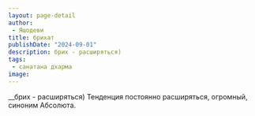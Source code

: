 ```yaml
---
layout: page-detail
author:
 - Яшодеви
title: брихат
publishDate: "2024-09-01"
description: брих - расширяться)
tags:
 - санатана дхарма
image: 
---
```


__брих - расширяться)
Тенденция постоянно расширяться, огромный, синоним Абсолюта.

